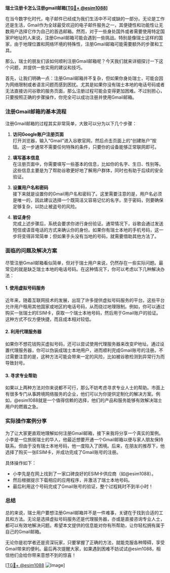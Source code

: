 **瑞士注册卡怎么注册gmail邮箱[[TG💪+ @esim1088](https://t.me/s/esim1088)]**

在当今数字化时代，电子邮件已经成为我们生活中不可或缺的一部分。无论是工作还是生活，Gmail作为全球最受欢迎的电子邮件服务之一，其便捷性和功能性让无数用户选择它作为自己的首选邮箱。然而，对于一些身处国外或者需要使用特定国家IP地址的人来说，注册Gmail邮箱可能会遇到一些挑战。特别是像瑞士这样的国家，由于地理位置和网络环境的特殊性，注册Gmail邮箱可能需要额外的步骤和工具。

那么，瑞士的朋友们该如何顺利注册Gmail邮箱呢？今天我们就来详细探讨一下这个问题，并提供一些实用的建议和技巧。

首先，让我们明确一点：注册Gmail邮箱并不复杂，但如果你身处瑞士，可能会因为网络限制或者语言问题而感到困扰。尤其是如果你没有瑞士本地的电话号码或者无法直接访问谷歌的服务页面，那么注册过程可能会变得更加困难。不过别担心，只要按照正确的步骤操作，你完全可以成功注册并使用Gmail邮箱。

### 注册Gmail邮箱的基本流程

注册Gmail邮箱的过程其实非常简单，大致可以分为以下几个步骤：

1. **访问Google账户注册页面**  
   打开浏览器，输入“Gmail”进入谷歌官网，然后点击页面上的“创建账户”按钮。这一步通常不需要任何特殊的条件，只要你的设备能够正常联网即可。

2. **填写基本信息**  
   在注册页面中，你需要填写一些基本的信息，比如你的名字、生日、性别等。这些信息主要是为了帮助谷歌更好地了解用户群体，同时也有助于后续的安全验证。

3. **设置用户名和密码**  
   接下来就是设置你的Gmail用户名和密码了。这里需要注意的是，用户名必须是唯一的，因此建议选择一个既简洁又容易记忆的名字。至于密码，则要确保足够复杂，以防止被盗号的风险。

4. **验证身份**  
   完成上述步骤后，系统会要求你进行身份验证。通常情况下，谷歌会通过发送短信或语音电话的方式来确认你的身份。如果你有瑞士本地的手机号码，这一步将变得非常简单；但如果手头没有当地的号码，就需要借助其他方法了。

### 面临的问题及解决方案

尽管注册Gmail邮箱看似简单，但对于瑞士用户来说，仍然存在一些实际问题。最常见的就是缺乏瑞士本地的电话号码。在这种情况下，你可以考虑以下几种解决办法：

#### 1. 使用虚拟号码服务
近年来，随着互联网技术的发展，出现了许多提供虚拟号码服务的平台。这些平台允许用户租用其他国家或地区的电话号码，从而绕过地理限制。例如，你可以通过购买一张瑞士的ESIM卡，获取一个瑞士本地号码，然后用于Gmail账户的验证。这种方式不仅方便快捷，而且成本相对较低。

#### 2. 利用代理服务器
如果你不想花钱购买虚拟号码，还可以尝试使用代理服务器来改变IP地址。通过设置代理服务器，你可以伪装成瑞士本地用户，进而顺利完成Gmail账号的注册。不过需要注意的是，这种方法可能会带来一定的风险，比如被谷歌检测到异常行为而导致封号。

#### 3. 寻求专业帮助
如果以上两种方法对你来说都不可行，那么不妨考虑寻求专业人士的帮助。市面上有很多专门从事跨境网络服务的企业，他们可以为你提供定制化的解决方案。例如，@esim1088就是一个值得信赖的选择，他们的产品和服务能够有效解决瑞士用户的燃眉之急。

### 实际操作案例分享

为了让大家更直观地理解如何注册Gmail邮箱，接下来我将分享一个真实的案例。小李是一位旅居瑞士的华人，他最近想要开通一个Gmail邮箱以便与家人朋友保持联系。但由于没有瑞士本地号码，他一度陷入了困境。后来，在朋友的推荐下，他选择了购买一张ESIM卡，并成功完成了Gmail账号的注册。

具体操作如下：
- 小李先是在网上找到了一家口碑良好的ESIM卡供应商（如@esim1088）。
- 然后根据提示下载相应的应用程序，并激活了瑞士本地号码。
- 最后利用这个号码完成了Gmail账号的验证，整个过程耗时不到半小时！

### 总结

总的来说，瑞士用户要想注册Gmail邮箱并不是一件难事，关键在于找到合适的工具和方法。无论是选择虚拟号码服务还是代理服务器，亦或是直接咨询专业人士，都可以有效地解决问题。希望本文提供的信息能对你有所帮助，让你轻松拥有属于自己的Gmail邮箱。

无论你是初学者还是资深玩家，只要掌握了正确的方法，就能克服各种障碍，享受Gmail带来的便利。最后再次提醒大家，如果遇到困难不妨试试@esim1088，相信他们会给你带来意想不到的惊喜！

[[TG💪+ @esim1088](https://t.me/s/esim1088) ![Image](https://i.postimg.cc/4NQfJmqS/Snipaste-2025-05-13-00-14-12.png)]